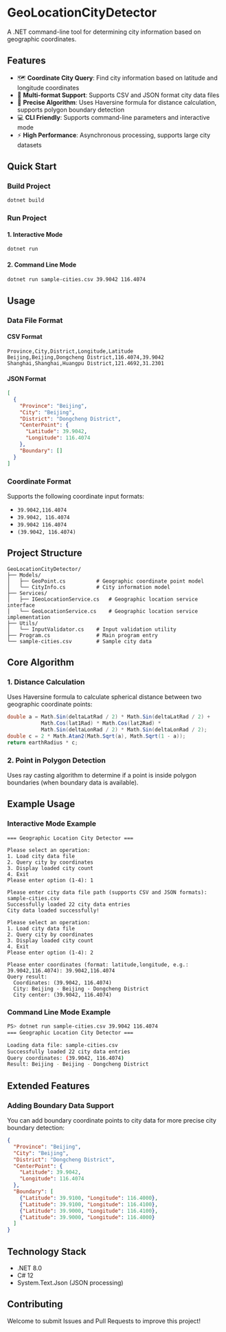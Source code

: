# GeoLocationCityDetector

A .NET command-line tool for determining city information based on geographic coordinates.

## Features

- 🗺️ **Coordinate City Query**: Find city information based on latitude and longitude coordinates
- 📁 **Multi-format Support**: Supports CSV and JSON format city data files
- 🎯 **Precise Algorithm**: Uses Haversine formula for distance calculation, supports polygon boundary detection
- 💻 **CLI Friendly**: Supports command-line parameters and interactive mode
- ⚡ **High Performance**: Asynchronous processing, supports large city datasets

## Quick Start

### Build Project

```bash
dotnet build
```

### Run Project

#### 1. Interactive Mode
```bash
dotnet run
```

#### 2. Command Line Mode
```bash
dotnet run sample-cities.csv 39.9042 116.4074
```

## Usage

### Data File Format

#### CSV Format
```csv
Province,City,District,Longitude,Latitude
Beijing,Beijing,Dongcheng District,116.4074,39.9042
Shanghai,Shanghai,Huangpu District,121.4692,31.2301
```

#### JSON Format
```json
[
  {
    "Province": "Beijing",
    "City": "Beijing",
    "District": "Dongcheng District",
    "CenterPoint": {
      "Latitude": 39.9042,
      "Longitude": 116.4074
    },
    "Boundary": []
  }
]
```

### Coordinate Format

Supports the following coordinate input formats:
- `39.9042,116.4074`
- `39.9042, 116.4074`
- `39.9042 116.4074`
- `(39.9042, 116.4074)`

## Project Structure

```
GeoLocationCityDetector/
├── Models/
│   ├── GeoPoint.cs          # Geographic coordinate point model
│   └── CityInfo.cs          # City information model
├── Services/
│   ├── IGeoLocationService.cs   # Geographic location service interface
│   └── GeoLocationService.cs    # Geographic location service implementation
├── Utils/
│   └── InputValidator.cs    # Input validation utility
├── Program.cs               # Main program entry
└── sample-cities.csv        # Sample city data
```

## Core Algorithm

### 1. Distance Calculation
Uses Haversine formula to calculate spherical distance between two geographic coordinate points:

```csharp
double a = Math.Sin(deltaLatRad / 2) * Math.Sin(deltaLatRad / 2) +
           Math.Cos(lat1Rad) * Math.Cos(lat2Rad) *
           Math.Sin(deltaLonRad / 2) * Math.Sin(deltaLonRad / 2);
double c = 2 * Math.Atan2(Math.Sqrt(a), Math.Sqrt(1 - a));
return earthRadius * c;
```

### 2. Point in Polygon Detection
Uses ray casting algorithm to determine if a point is inside polygon boundaries (when boundary data is available).

## Example Usage

### Interactive Mode Example

```
=== Geographic Location City Detector ===

Please select an operation:
1. Load city data file
2. Query city by coordinates
3. Display loaded city count
4. Exit
Please enter option (1-4): 1

Please enter city data file path (supports CSV and JSON formats): sample-cities.csv
Successfully loaded 22 city data entries
City data loaded successfully!

Please select an operation:
1. Load city data file
2. Query city by coordinates
3. Display loaded city count
4. Exit
Please enter option (1-4): 2

Please enter coordinates (format: latitude,longitude, e.g.: 39.9042,116.4074): 39.9042,116.4074
Query result:
  Coordinates: (39.9042, 116.4074)
  City: Beijing - Beijing - Dongcheng District
  City center: (39.9042, 116.4074)
```

### Command Line Mode Example

```bash
PS> dotnet run sample-cities.csv 39.9042 116.4074
=== Geographic Location City Detector ===

Loading data file: sample-cities.csv
Successfully loaded 22 city data entries
Query coordinates: (39.9042, 116.4074)
Result: Beijing - Beijing - Dongcheng District
```

## Extended Features

### Adding Boundary Data Support
You can add boundary coordinate points to city data for more precise city boundary detection:

```json
{
  "Province": "Beijing",
  "City": "Beijing",
  "District": "Dongcheng District",
  "CenterPoint": {
    "Latitude": 39.9042,
    "Longitude": 116.4074
  },
  "Boundary": [
    {"Latitude": 39.9100, "Longitude": 116.4000},
    {"Latitude": 39.9100, "Longitude": 116.4100},
    {"Latitude": 39.9000, "Longitude": 116.4100},
    {"Latitude": 39.9000, "Longitude": 116.4000}
  ]
}
```

## Technology Stack

- .NET 8.0
- C# 12
- System.Text.Json (JSON processing)

## Contributing

Welcome to submit Issues and Pull Requests to improve this project!
